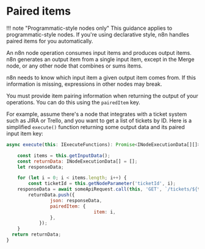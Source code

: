 # Paired items

!!! note "Programmatic-style nodes only"
    This guidance applies to programmatic-style nodes. If you're using declarative style, n8n handles paired items for you automatically.

An n8n node operation consumes input items and produces output items. n8n generates an output item from a single input item, except in the Merge node, or any other node that combines or sums items.

n8n needs to know which input item a given output item comes from. If this information is missing, expressions in other nodes may break.

You must provide item pairing information when returning the output of your operations. You can do this using the `pairedItem` key. 

For example, assume there's a node that integrates with a ticket system such as JIRA or Trello, and you want to get a list of tickets by ID. Here is a simplified `execute()` function returning some output data and its paired input item key:

```js
async execute(this: IExecuteFunctions): Promise<INodeExecutionData[][]> {

	const items = this.getInputData();
	const returnData: INodeExecutionData[] = [];
	let responseData;

	for (let i = 0; i < items.length; i++) {
		const ticketId = this.getNodeParameter('ticketId', i);
    responseData = await someApiRequest.call(this, 'GET', `/tickets/${ticketId}`);
		returnData.push({
				json: responseData,
				pairedItem: {
								item: i,
				},
			});
    }
  return returnData;
}
```